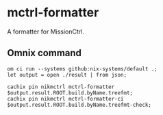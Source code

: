 # mctrl-formatter

A formatter for MissionCtrl.

## Omnix command

```nushell
om ci run --systems github:nix-systems/default .;
let output = open ./result | from json;

cachix pin nikmctrl mctrl-formatter $output.result.ROOT.build.byName.treefmt;
cachix pin nikmctrl mctrl-formatter-ci $output.result.ROOT.build.byName.treefmt-check;
```
